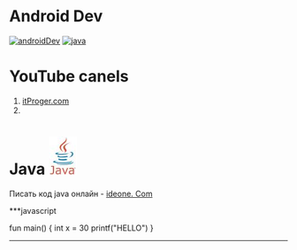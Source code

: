 # Android Dev
[![androidDev](https://img.shields.io/badge/developer-android-blue)](https://developer.android.com/)
[![java](http://img.shields.io/badge/java-developer-green)](https://developer.oracle.com/java/)

# YouTube canels
1. [itProger.com](https://itproger.com)
2. 





# Java ![javaimeg](/image/Java2.jpeg) 

Писать код java онлайн - [ideone. Com](https://ideone.com)

***javascript

fun main() {
int x = 30
printf("HELLO")
} 
***
